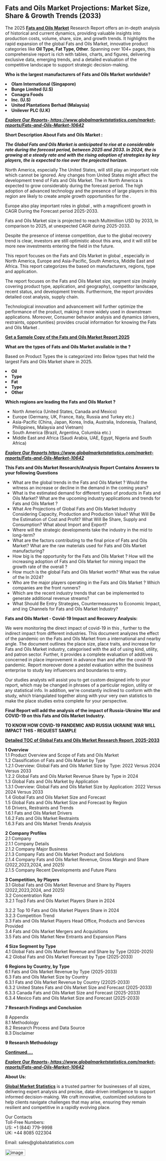 <h2><strong>Fats and Oils Market Projections: Market Size, Share & Growth Trends (2033)</strong></h2><p>The 2025 <strong><a href="https://www.globalmarketstatistics.com/market-reports/Fats-and-Oils-Market-10642">Fats and Oils Market</a></strong> Research Report offers an in-depth analysis of historical and current dynamics, providing valuable insights into production costs, volume, share, size, and growth trends. It highlights the rapid expansion of the global Fats and Oils Market, innovative product categories like <strong>Oil Type, Fat Type, Other</strong>. Spanning over 104+ pages, this comprehensive report is rich with tables, charts, and figures, delivering exclusive data, emerging trends, and a detailed evaluation of the competitive landscape to support strategic decision-making.</p><p><strong>Who is the largest manufacturers of Fats and Oils Market worldwide?</strong></p><p><strong><li>Olam International (Singapore)<li>Bunge Limited (U.S)<li>Conagra Foods<li>Inc. (U.S)<li>United Plantations Berhad (Malaysia)<li>Unilever PLC (U.K)</strong></p><p><strong><em><a href="https://www.globalmarketstatistics.com/market-reports/Fats-and-Oils-Market-10642">Explore Our Reports-&nbsp;https://www.globalmarketstatistics.com/market-reports/Fats-and-Oils-Market-10642</a></em></strong></p><p><strong>Short Description About Fats and Oils Market :</strong></p><p><strong><em>The Global Fats and Oils Market is anticipated to rise at a considerable rate during the forecast period, between 2025 and 2033. In 2024, the is growing at a steady rate and with the rising adoption of strategies by key players, the is expected to rise over the projected horizon.</em></strong></p><p>North America, especially The United States, will still play an important role which cannot be ignored. Any changes from United States might affect the development trend of Fats and Oils Market. The in North America is expected to grow considerably during the forecast period. The high adoption of advanced technology and the presence of large players in this region are likely to create ample growth opportunities for the .</p><p>Europe also play important roles in global , with a magnificent growth in CAGR During the Forecast period 2025-2033.</p><p>Fats and Oils Market size is projected to reach Multimillion USD by 2033, In comparison to 2025, at unexpected CAGR during 2025-2033.</p><p>Despite the presence of intense competition, due to the global recovery trend is clear, investors are still optimistic about this area, and it will still be more new investments entering the field in the future.</p><p>This report focuses on the Fats and Oils Market in global , especially in North America, Europe and Asia-Pacific, South America, Middle East and Africa. This report categorizes the based on manufacturers, regions, type and application.</p><p>The report focuses on the Fats and Oils Market size, segment size (mainly covering product type, application, and geography), competitor landscape, recent status, and development trends. Furthermore, the report provides detailed cost analysis, supply chain.</p><p>Technological innovation and advancement will further optimize the performance of the product, making it more widely used in downstream applications. Moreover, Consumer behavior analysis and dynamics (drivers, restraints, opportunities) provides crucial information for knowing the Fats and Oils Market .</p><p><strong><a href="https://www.globalmarketstatistics.com/market-reports/Fats-and-Oils-Market-10642">Get a Sample Copy of the Fats and Oils Market Report 2025</a></strong></p><p><strong>What are the types of Fats and Oils Market available in the ?</strong></p><p>Based on Product Types the is categorized into Below types that held the largest Fats and Oils Market share in 2025.</p><p><strong><li>Oil<li>Type<li>Fat<li>Type<li>Other</strong></p><p><strong>Which regions are leading the Fats and Oils Market ?</strong></p><ul><li>North America (United States, Canada and Mexico)</li><li>Europe (Germany, UK, France, Italy, Russia and Turkey etc.)</li><li>Asia-Pacific (China, Japan, Korea, India, Australia, Indonesia, Thailand, Philippines, Malaysia and Vietnam)</li><li>South America (Brazil, Argentina, Columbia etc.)</li><li>Middle East and Africa (Saudi Arabia, UAE, Egypt, Nigeria and South Africa)</li></ul><p><strong><em><a href="https://www.globalmarketstatistics.com/market-reports/Fats-and-Oils-Market-10642">Explore Our Reports https://www.globalmarketstatistics.com/market-reports/Fats-and-Oils-Market-10642</a></em></strong></p><p><strong>This Fats and Oils Market Research/Analysis Report Contains Answers to your following Questions</strong></p><ul><li>What are the global trends in the Fats and Oils Market ? Would the witness an increase or decline in the demand in the coming years?</li><li>What is the estimated demand for different types of products in Fats and Oils Market? What are the upcoming industry applications and trends for Fats and Oils Market ?</li><li>What Are Projections of Global Fats and Oils Market Industry Considering Capacity, Production and Production Value? What Will Be the Estimation of Cost and Profit? What Will Be Share, Supply and Consumption? What about Import and Export?</li><li>Where will the strategic developments take the industry in the mid to long-term?</li><li>What are the factors contributing to the final price of Fats and Oils Market? What are the raw materials used for Fats and Oils Market manufacturing?</li><li>How big is the opportunity for the Fats and Oils Market ? How will the increasing adoption of Fats and Oils Market for mining impact the growth rate of the overall ?</li><li>How much is the global Fats and Oils Market worth? What was the value of the In 2024?</li><li>Who are the major players operating in the Fats and Oils Market ? Which companies are the front runners?</li><li>Which are the recent industry trends that can be implemented to generate additional revenue streams?</li><li>What Should Be Entry Strategies, Countermeasures to Economic Impact, and ing Channels for Fats and Oils Market Industry?</li></ul><p><strong>Fats and Oils Market - Covid-19 Impact and Recovery Analysis:</strong></p><p>We were monitoring the direct impact of covid-19 in this , further to the indirect impact from different industries. This document analyzes the effect of the pandemic on the Fats and Oils Market from a international and nearby angle. The document outlines the place size, place traits, and increase for Fats and Oils Market industry, categorised with the aid of using kind, utility, and patron sector. Further, it provides a complete evaluation of additives concerned in place improvement in advance than and after the covid-19 pandemic. Report moreover done a pestel evaluation within the business enterprise to study key influencers and boundaries to entry.</p><p>Our studies analysts will assist you to get custom designed info to your report, which may be changed in phrases of a particular region, utility or any statistical info. In addition, we're constantly inclined to conform with the study, which triangulated together along with your very own statistics to make the place studies extra complete for your perspective.</p><p><strong>Final Report will add the analysis of the impact of Russia-Ukraine War and COVID-19 on this Fats and Oils Market Industry.</strong></p><p><strong>TO KNOW HOW COVID-19 PANDEMIC AND RUSSIA UKRAINE WAR WILL IMPACT THIS - REQUEST SAMPLE</strong></p><p><strong><a href="https://www.globalmarketstatistics.com/market-reports/Fats-and-Oils-Market-10642">Detailed TOC of Global Fats and Oils Market Research Report, 2025-2033</a></strong></p><p><strong>1 Overview</strong><br /> 1.1 Product Overview and Scope of Fats and Oils Market<br /> 1.2 Classification of Fats and Oils Market by Type<br /> 1.2.1 Overview: Global Fats and Oils Market Size by Type: 2022 Versus 2024 Versus 2033<br /> 1.2.2 Global Fats and Oils Market Revenue Share by Type in 2024<br /> 1.3 Global Fats and Oils Market by Application<br /> 1.3.1 Overview: Global Fats and Oils Market Size by Application: 2022&nbsp;Versus 2024 Versus 2033<br /> 1.4 Global Fats and Oils Market Size and Forecast<br /> 1.5 Global Fats and Oils Market Size and Forecast by Region<br /> 1.6 Drivers, Restraints and Trends<br /> 1.6.1 Fats and Oils Market Drivers<br /> 1.6.2 Fats and Oils Market Restraints<br /> 1.6.3 Fats and Oils Market Trends Analysis</p><p><strong>2 Company Profiles</strong><br /> 2.1 Company<br /> 2.1.1 Company Details<br /> 2.1.2 Company Major Business<br /> 2.1.3 Company Fats and Oils Market Product and Solutions<br /> 2.1.4 Company Fats and Oils Market Revenue, Gross Margin and Share (2022,2023,2024, and 2025)<br /> 2.1.5 Company Recent Developments and Future Plans</p><p><strong>3 Competition, by Players</strong><br /> 3.1 Global Fats and Oils Market Revenue and Share by Players (2022,2023,2024, and 2025)<br /> 3.2 Concentration Rate<br /> 3.2.1 Top3 Fats and Oils Market Players Share in 2024</p><p>3.2.2 Top 10 Fats and Oils Market Players Share in 2024<br /> 3.2.3 Competition Trend<br /> 3.3 Fats and Oils Market Players Head Office, Products and Services Provided<br /> 3.4 Fats and Oils Market Mergers and Acquisitions<br /> 3.5 Fats and Oils Market New Entrants and Expansion Plans</p><p><strong>4 Size Segment by Type</strong><br /> 4.1 Global Fats and Oils Market Revenue and Share by Type (2020-2025)<br /> 4.2 Global Fats and Oils Market Forecast by Type (2025-2033)</p><p><strong>6 Regions by Country, by Type</strong><br /> 6.1 Fats and Oils Market Revenue by Type (2025-2033)<br /> 6.3 Fats and Oils Market Size by Country<br /> 6.3.1 Fats and Oils Market Revenue by Country (22025-2033)<br /> 6.3.2 United States Fats and Oils Market Size and Forecast (2025-2033)<br /> 6.3.3 Canada Fats and Oils Market Size and Forecast (2025-2033)<br /> 6.3.4 Mexico Fats and Oils Market Size and Forecast (2025-2033)</p><p><strong>7 Research Findings and Conclusion</strong></p><p>8 Appendix<br /> 8.1 Methodology<br /> 8.2 Research Process and Data Source<br /> 8.3 Disclaimer</p><p><strong>9 Research Methodology</strong></p><p><strong><a href="https://www.globalmarketstatistics.com/market-reports/Fats-and-Oils-Market-10642">Continued&hellip;.</a></strong></p><p><strong><em><a href="https://www.globalmarketstatistics.com/market-reports/Fats-and-Oils-Market-10642">Explore Our Reports-&nbsp;https://www.globalmarketstatistics.com/market-reports/Fats-and-Oils-Market-10642</a></em></strong></p><p><strong>About Us:</strong></p><p><strong><a href="https://www.globalmarketstatistics.com/">Global Market Statistics</a></strong> is a trusted partner for businesses of all sizes, delivering expert analysis and precise, data-driven intelligence to support informed decision-making. We craft innovative, customized solutions to help clients navigate challenges that may arise, ensuring they remain resilient and competitive in a rapidly evolving place.</p><p>Our Contacts<br /> Toll-Free Numbers:<br /> US: +1 (844) 779-9998<br /> UK: +44 8085 022304</p><p>Email: sales@globalstatistics.com</p>
<img width="65" height="21" alt="image" src="https://github.com/user-attachments/assets/d3eae1d3-b1fd-4803-bcd0-a6b47e7afeec" />
